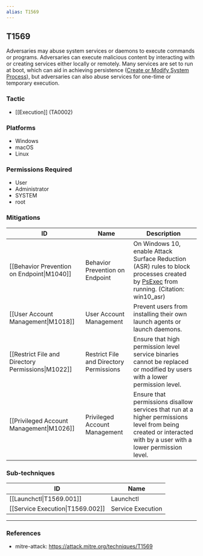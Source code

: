 ```yaml
---
alias: T1569
---
```


## T1569

Adversaries may abuse system services or daemons to execute commands or programs. Adversaries can execute malicious content by interacting with or creating services either locally or remotely. Many services are set to run at boot, which can aid in achieving persistence ([Create or Modify System Process](https://attack.mitre.org/techniques/T1543)), but adversaries can also abuse services for one-time or temporary execution.


### Tactic
- [[Execution]] (TA0002)

### Platforms
- Windows
- macOS
- Linux

### Permissions Required
- User
- Administrator
- SYSTEM
- root

### Mitigations

| ID | Name | Description |
| --- | --- | --- |
| [[Behavior Prevention on Endpoint\|M1040]] | Behavior Prevention on Endpoint | On Windows 10, enable Attack Surface Reduction (ASR) rules to block processes created by [PsExec](https://attack.mitre.org/software/S0029) from running. (Citation: win10_asr) |
| [[User Account Management\|M1018]] | User Account Management | Prevent users from installing their own launch agents or launch daemons. |
| [[Restrict File and Directory Permissions\|M1022]] | Restrict File and Directory Permissions | Ensure that high permission level service binaries cannot be replaced or modified by users with a lower permission level. |
| [[Privileged Account Management\|M1026]] | Privileged Account Management | Ensure that permissions disallow services that run at a higher permissions level from being created or interacted with by a user with a lower permission level. |

### Sub-techniques

| ID | Name |
| --- | --- |
| [[Launchctl\|T1569.001]] | Launchctl |
| [[Service Execution\|T1569.002]] | Service Execution |


---
### References

- mitre-attack: https://attack.mitre.org/techniques/T1569
